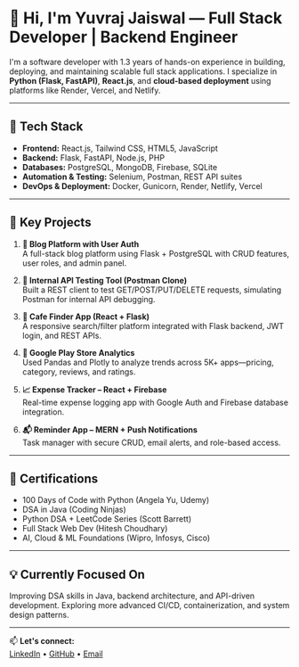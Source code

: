 # 👋 Hi, I'm Yuvraj Jaiswal — Full Stack Developer | Backend Engineer

I'm a software developer with 1.3 years of hands-on experience in building, deploying, and maintaining scalable full stack applications. I specialize in **Python (Flask, FastAPI)**, **React.js**, and **cloud-based deployment** using platforms like Render, Vercel, and Netlify.

---

## 🚀 Tech Stack
- **Frontend:** React.js, Tailwind CSS, HTML5, JavaScript
- **Backend:** Flask, FastAPI, Node.js, PHP
- **Databases:** PostgreSQL, MongoDB, Firebase, SQLite
- **Automation & Testing:** Selenium, Postman, REST API suites
- **DevOps & Deployment:** Docker, Gunicorn, Render, Netlify, Vercel

---

## 🔧 Key Projects

1. **🔬 Blog Platform with User Auth**  
   A full-stack blog platform using Flask + PostgreSQL with CRUD features, user roles, and admin panel.

2. **📡 Internal API Testing Tool (Postman Clone)**  
   Built a REST client to test GET/POST/PUT/DELETE requests, simulating Postman for internal API debugging.

3. **📍 Cafe Finder App (React + Flask)**  
   A responsive search/filter platform integrated with Flask backend, JWT login, and REST APIs.

4. **🧠 Google Play Store Analytics**  
   Used Pandas and Plotly to analyze trends across 5K+ apps—pricing, category, reviews, and ratings.

5. **📈 Expense Tracker – React + Firebase**  
   Real-time expense logging app with Google Auth and Firebase database integration.

6. **📬 Reminder App – MERN + Push Notifications**  
   Task manager with secure CRUD, email alerts, and role-based access.

---

## 📌 Certifications
- 100 Days of Code with Python (Angela Yu, Udemy)
- DSA in Java (Coding Ninjas)
- Python DSA + LeetCode Series (Scott Barrett)
- Full Stack Web Dev (Hitesh Choudhary)
- AI, Cloud & ML Foundations (Wipro, Infosys, Cisco)

---

## 💡 Currently Focused On
Improving DSA skills in Java, backend architecture, and API-driven development. Exploring more advanced CI/CD, containerization, and system design patterns.

---

📫 **Let's connect:**  
[LinkedIn](https://www.linkedin.com/in/yuvraj-jaiswal-65ab5a217/) • [GitHub](https://github.com/YuvrajJais9257) • [Email](mailto:yuvraj8257@gmail.com)

